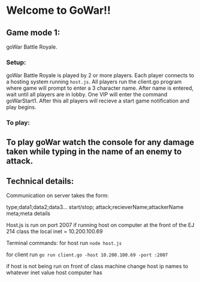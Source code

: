 

# Welcome to GoWar!!

## Game mode 1:
goWar Battle Royale.

### Setup:
goWar Battle Royale is played by 2 or more players. Each player connects to a hosting system running `host.js`. All players run the client.go program where  game will prompt to enter a 3 character name. After name is entered, wait until all players are in lobby. One VIP will enter the command goWarStart1. After this all players will recieve a start game notification and play begins.

### To play:
To play goWar watch the console for any damage taken while typing in the name of an enemy to attack. 
---------------------------


## Technical details:

Communication on server takes the form:


type;data1;data2;data3...
start/stop;
attack;recieverName;attackerName
meta;meta details


Host.js is run on port 2007
if running host on computer at the front of the EJ 214 class the local inet = 10.200.100.69

Terminal commands:
for host run `node host.js`

for client run `go run client.go -host 10.200.100.69 -port :2007`

if host is not being run on front of class machine change host ip names to whatever inet value host computer has
